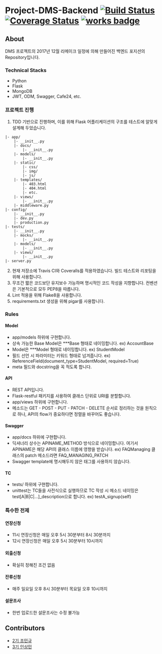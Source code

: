 # Project-DMS-Backend [![Build Status](https://travis-ci.org/DSM-DMS/Project-DMS-Backend.svg?branch=master)](https://travis-ci.org/DSM-DMS/Project-DMS-Backend) [![Coverage Status](https://coveralls.io/repos/github/DSM-DMS/Project-DMS-Backend/badge.svg?branch=master)](https://coveralls.io/github/DSM-DMS/Project-DMS-Backend?branch=master) [![works badge](https://cdn.rawgit.com/nikku/works-on-my-machine/v0.2.0/badge.svg)](https://github.com/nikku/works-on-my-machine)
## About
DMS 프로젝트의 2017년 12월 리메이크 일정에 의해 만들어진 백엔드 포지션의 Repository입니다.

### Technical Stacks
- Python
- Flask
- MongoDB
- JWT, ODM, Swagger, Cafe24, etc.

### 프로젝트 진행
1. TDD 기반으로 진행하며, 이를 위해 Flask 어플리케이션의 구조를 테스트에 알맞게 설계해 두었습니다.
~~~
|- app/
    |- __init__.py
    |- docs/
        |- __init__.py
    |- models/
        |- __init__.py
    |- static/
        |- css/
        |- img/
        |- js/
    |- templates/
        |- 403.html
        |- 404.html
        |- etc.
    |- views/
        |- __init__.py
    |- middleware.py
|- config/
    |- __init__.py
    |- dev.py
    |- production.py
|- tests/
    |- __init__.py
    |- mocks/
        |- __init__.py
    |- models/
        |- __init__.py
    |- views/
        |- __init__.py
|- server.py
~~~
2. 현재 저장소에 Travis CI와 Coveralls를 적용하였습니다. 빌드 테스트와 리포팅을 위해 사용합니다.
3. 무조건 짧은 코드보단 유지보수 가능하며 명시적인 코드 작성을 지향합니다. 컨벤션은 기본적으로 모두 PEP8을 따릅니다.
4. Lint 적용을 위해 Flake8을 사용합니다.
5. requirements.txt 생성을 위해 pigar를 사용합니다.

### Rules
#### Model
- app/models 하위에 구현합니다.
- 상속 가능한 Base Model은 ***Base 형태로 네이밍합니다. ex) AccountBase
- Model은 ***Model 형태로 네이밍합니다. ex) StudentModel
- 필드 선언 시 파라미터는 키워드 형태로 넘겨줍니다. ex) ReferenceField(document_type=StudentModel, required=True)
- meta 필드와 docstring을 꼭 적도록 합니다.
#### API
- REST API입니다.
- Flask-restful 패키지를 사용하여 클래스 단위로 URI를 분할합니다.
- app/views 하위에 구현합니다.
- 메소드는 GET - POST - PUT - PATCH - DELETE 순서로 정리하는 것을 원칙으로 하나, API의 flow가 중요하다면 정렬을 바꾸어도 좋습니다.
#### Swagger
- app/docs 하위에 구현합니다.
- 딕셔너리 상수는 APINAME_METHOD 방식으로 네이밍합니다. 여기서 APINAME은 해당 API의 클래스 이름에 영향을 받습니다. ex) FAQManaging 클래스의 patch 메소드라면 FAQ_MANAGING_PATCH
- Swagger template에 명시해두지 않은 태그를 사용하지 않습니다.
#### TC
- tests/ 하위에 구현합니다.
- unittest는 TC들을 사전식으로 실행하므로 TC 작성 시 메소드 네이밍은 test[A|B|C|...]_description으로 합니다. ex) testA_signup(self)

### 특수한 전제
#### 연장신청
- 11시 연장신청은 매일 오후 5시 30분부터 8시 30분까지
- 12시 연장신청은 매일 오후 5시 30분부터 10시까지
#### 외출신청
- 확실히 정해진 조건 없음
#### 잔류신청
- 매주 일요일 오후 8시 30분부터 목요일 오후 10시까지
#### 설문조사
- 한번 업로드한 설문조사는 수정 불가능

## Contributors
- <a href="https://github.com/JoMingyu">2기 조민규</a>
- <a href="https://github.com/RISMME">3기 인상민</a>
